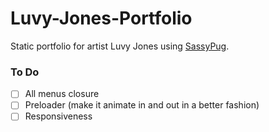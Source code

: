 # Luvy-Jones-Portfolio

Static portfolio for artist Luvy Jones using [SassyPug](https://github.com/mbusson/SassyPug).

### To Do

- [ ] All menus closure
- [ ] Preloader (make it animate in and out in a better fashion)
- [ ] Responsiveness
